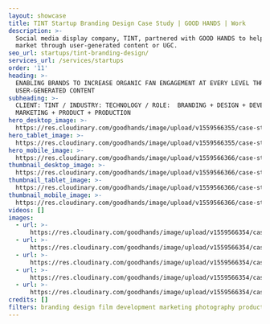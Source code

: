 ```yaml
---
layout: showcase
title: TINT Startup Branding Design Case Study | GOOD HANDS | Work
description: >-
  Social media display company, TINT, partnered with GOOD HANDS to help brands
  market through user-generated content or UGC.
seo_url: startups/tint-branding-design/
services_url: /services/startups
order: '11'
heading: >-
  ENABLING BRANDS TO INCREASE ORGANIC FAN ENGAGEMENT AT EVERY LEVEL THROUGH
  USER-GENERATED CONTENT
subheading: >-
  CLIENT: TINT / INDUSTRY: TECHNOLOGY / ROLE:  BRANDING + DESIGN + DEVELOPMENT +
  MARKETING + PRODUCT + PRODUCTION
hero_desktop_image: >-
  https://res.cloudinary.com/goodhands/image/upload/v1559566355/case-studies/tint/case-study-tint-branding-1280px_toxkl4.jpg
hero_tablet_image: >-
  https://res.cloudinary.com/goodhands/image/upload/v1559566355/case-studies/tint/case-study-tint-branding-768px_zjfd8b.jpg
hero_mobile_image: >-
  https://res.cloudinary.com/goodhands/image/upload/v1559566366/case-studies/tint/tint-branding-thumbnail-360px_sb2efl.jpg
thumbnail_desktop_image: >-
  https://res.cloudinary.com/goodhands/image/upload/v1559566366/case-studies/tint/tint-branding-thumbnail-1280px_cno8g2.jpg
thumbnail_tablet_image: >-
  https://res.cloudinary.com/goodhands/image/upload/v1559566366/case-studies/tint/tint-branding-thumbnail-768px_ifk7ry.jpg
thumbnail_mobile_image: >-
  https://res.cloudinary.com/goodhands/image/upload/v1559566366/case-studies/tint/tint-branding-thumbnail-360px_sb2efl.jpg
videos: []
images:
  - url: >-
      https://res.cloudinary.com/goodhands/image/upload/v1559566354/case-studies/tint/case-study-tint-branding-01_viee7j.jpg
  - url: >-
      https://res.cloudinary.com/goodhands/image/upload/v1559566354/case-studies/tint/case-study-tint-branding-02_wr89yy.jpg
  - url: >-
      https://res.cloudinary.com/goodhands/image/upload/v1559566354/case-studies/tint/case-study-tint-branding-03_mpswib.jpg
  - url: >-
      https://res.cloudinary.com/goodhands/image/upload/v1559566354/case-studies/tint/case-study-tint-branding-04_qv2jsd.jpg
  - url: >-
      https://res.cloudinary.com/goodhands/image/upload/v1559566354/case-studies/tint/case-study-tint-branding-05_myl7kx.jpg
credits: []
filters: branding design film development marketing photography product
---
```


